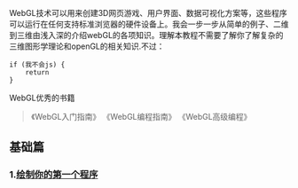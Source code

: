 WebGL技术可以用来创建3D网页游戏、用户界面、数据可视化方案等，这些程序可以运行在任何支持标准浏览器的硬件设备上。我会一步一步从简单的例子、二维到三维由浅入深的介绍webGL的各项知识。理解本教程不需要了解你了解复杂的三维图形学理论和openGL的相关知识.不过：
```
if (我不会js) {
    return
}
```

WebGL优秀的书籍
>  《WebGL入门指南》
>  《WebGL编程指南》
>  《WebGL高级编程》


## 基础篇

### 1.[绘制你的第一个程序](https://www.zybuluo.com/mdeditor?url=https://www.zybuluo.com/static/editor/md-help.markdown#13-待办事宜-todo-列表)